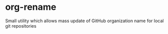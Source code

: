 # org-rename
Small utility which allows mass update of GitHub organization name for local git repositories
